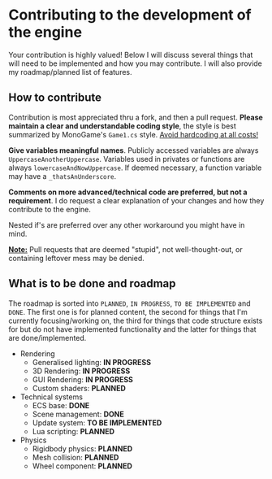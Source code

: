 # Contributing to the development of the engine
Your contribution is highly valued! Below I will discuss several things that will need to be implemented and how you may contribute. I will also provide my roadmap/planned list of features.

## How to contribute
Contribution is most appreciated thru a fork, and then a pull request. **Please maintain a clear and understandable coding style**, the style is best summarized by MonoGame's `Game1.cs` style. <u>Avoid hardcoding at all costs!</u>

**Give variables meaningful names**. Publicly accessed variables are always `UppercaseAnotherUppercase`. Variables used in privates or functions are always `lowercaseAndNowUppercase`. If deemed necessary, a function variable may have a `_thatsAnUnderscore`.

**Comments on more advanced/technical code are preferred, but not a requirement**. I do request a clear explanation of your changes and how they contribute to the engine.

Nested if's are preferred over any other workaround you might have in mind.

<u>**Note:**</u> Pull requests that are deemed "stupid", not well-thought-out, or containing leftover mess may be denied.

## What is to be done and roadmap
The roadmap is sorted into `PLANNED`, `IN PROGRESS`, `TO BE IMPLEMENTED` and `DONE`. The first one is for planned content, the second for things that I'm currently focusing/working on, the third for things that code structure exists for but do not have implemented functionality and the latter for things that are done/implemented.

- Rendering
  - Generalised lighting: **IN PROGRESS**
  - 3D Rendering: **IN PROGRESS**
  - GUI Rendering: **IN PROGRESS**
  - Custom shaders: **PLANNED**
- Technical systems
  - ECS base: **DONE**
  - Scene management: **DONE**
  - Update system: **TO BE IMPLEMENTED**
  - Lua scripting: **PLANNED**
- Physics
  - Rigidbody physics: **PLANNED**
  - Mesh collision: **PLANNED**
  - Wheel component: **PLANNED**